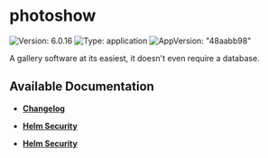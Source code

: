 # photoshow

![Version: 6.0.16](https://img.shields.io/badge/Version-6.0.16-informational?style=flat-square) ![Type: application](https://img.shields.io/badge/Type-application-informational?style=flat-square) ![AppVersion: "48aabb98"](https://img.shields.io/badge/AppVersion-"48aabb98"-informational?style=flat-square)

A gallery software at its easiest, it doesn't even require a database.

## Available Documentation

- [**Changelog**](CHANGELOG)

- [**Helm Security**](container-security)

- [**Helm Security**](helm-security)

